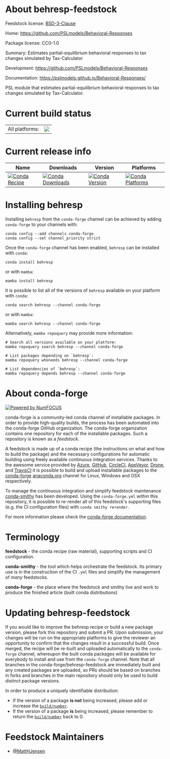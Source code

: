 About behresp-feedstock
=======================

Feedstock license: [BSD-3-Clause](https://github.com/conda-forge/behresp-feedstock/blob/main/LICENSE.txt)

Home: https://github.com/PSLmodels/Behavioral-Responses

Package license: CC0-1.0

Summary: Estimates partial-equilibrium behavioral responses to tax changes simulated by Tax-Calculator

Development: https://github.com/PSLmodels/Behavioral-Responses

Documentation: https://pslmodels.github.io/Behavioral-Responses/

PSL module that estimates partial-equilibrium behavioral responses to tax changes simulated by Tax-Calculator.


Current build status
====================


<table><tr><td>All platforms:</td>
    <td>
      <a href="https://dev.azure.com/conda-forge/feedstock-builds/_build/latest?definitionId=12298&branchName=main">
        <img src="https://dev.azure.com/conda-forge/feedstock-builds/_apis/build/status/behresp-feedstock?branchName=main">
      </a>
    </td>
  </tr>
</table>

Current release info
====================

| Name | Downloads | Version | Platforms |
| --- | --- | --- | --- |
| [![Conda Recipe](https://img.shields.io/badge/recipe-behresp-green.svg)](https://anaconda.org/conda-forge/behresp) | [![Conda Downloads](https://img.shields.io/conda/dn/conda-forge/behresp.svg)](https://anaconda.org/conda-forge/behresp) | [![Conda Version](https://img.shields.io/conda/vn/conda-forge/behresp.svg)](https://anaconda.org/conda-forge/behresp) | [![Conda Platforms](https://img.shields.io/conda/pn/conda-forge/behresp.svg)](https://anaconda.org/conda-forge/behresp) |

Installing behresp
==================

Installing `behresp` from the `conda-forge` channel can be achieved by adding `conda-forge` to your channels with:

```
conda config --add channels conda-forge
conda config --set channel_priority strict
```

Once the `conda-forge` channel has been enabled, `behresp` can be installed with `conda`:

```
conda install behresp
```

or with `mamba`:

```
mamba install behresp
```

It is possible to list all of the versions of `behresp` available on your platform with `conda`:

```
conda search behresp --channel conda-forge
```

or with `mamba`:

```
mamba search behresp --channel conda-forge
```

Alternatively, `mamba repoquery` may provide more information:

```
# Search all versions available on your platform:
mamba repoquery search behresp --channel conda-forge

# List packages depending on `behresp`:
mamba repoquery whoneeds behresp --channel conda-forge

# List dependencies of `behresp`:
mamba repoquery depends behresp --channel conda-forge
```


About conda-forge
=================

[![Powered by
NumFOCUS](https://img.shields.io/badge/powered%20by-NumFOCUS-orange.svg?style=flat&colorA=E1523D&colorB=007D8A)](https://numfocus.org)

conda-forge is a community-led conda channel of installable packages.
In order to provide high-quality builds, the process has been automated into the
conda-forge GitHub organization. The conda-forge organization contains one repository
for each of the installable packages. Such a repository is known as a *feedstock*.

A feedstock is made up of a conda recipe (the instructions on what and how to build
the package) and the necessary configurations for automatic building using freely
available continuous integration services. Thanks to the awesome service provided by
[Azure](https://azure.microsoft.com/en-us/services/devops/), [GitHub](https://github.com/),
[CircleCI](https://circleci.com/), [AppVeyor](https://www.appveyor.com/),
[Drone](https://cloud.drone.io/welcome), and [TravisCI](https://travis-ci.com/)
it is possible to build and upload installable packages to the
[conda-forge](https://anaconda.org/conda-forge) [anaconda.org](https://anaconda.org/)
channel for Linux, Windows and OSX respectively.

To manage the continuous integration and simplify feedstock maintenance
[conda-smithy](https://github.com/conda-forge/conda-smithy) has been developed.
Using the ``conda-forge.yml`` within this repository, it is possible to re-render all of
this feedstock's supporting files (e.g. the CI configuration files) with ``conda smithy rerender``.

For more information please check the [conda-forge documentation](https://conda-forge.org/docs/).

Terminology
===========

**feedstock** - the conda recipe (raw material), supporting scripts and CI configuration.

**conda-smithy** - the tool which helps orchestrate the feedstock.
                   Its primary use is in the construction of the CI ``.yml`` files
                   and simplify the management of *many* feedstocks.

**conda-forge** - the place where the feedstock and smithy live and work to
                  produce the finished article (built conda distributions)


Updating behresp-feedstock
==========================

If you would like to improve the behresp recipe or build a new
package version, please fork this repository and submit a PR. Upon submission,
your changes will be run on the appropriate platforms to give the reviewer an
opportunity to confirm that the changes result in a successful build. Once
merged, the recipe will be re-built and uploaded automatically to the
`conda-forge` channel, whereupon the built conda packages will be available for
everybody to install and use from the `conda-forge` channel.
Note that all branches in the conda-forge/behresp-feedstock are
immediately built and any created packages are uploaded, so PRs should be based
on branches in forks and branches in the main repository should only be used to
build distinct package versions.

In order to produce a uniquely identifiable distribution:
 * If the version of a package **is not** being increased, please add or increase
   the [``build/number``](https://docs.conda.io/projects/conda-build/en/latest/resources/define-metadata.html#build-number-and-string).
 * If the version of a package **is** being increased, please remember to return
   the [``build/number``](https://docs.conda.io/projects/conda-build/en/latest/resources/define-metadata.html#build-number-and-string)
   back to 0.

Feedstock Maintainers
=====================

* [@MattHJensen](https://github.com/MattHJensen/)

